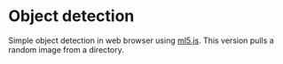 # Object detection

Simple object detection in web browser using <a href="https://ml5js.org/">ml5.js</a>. This version pulls a random image from a directory. 
